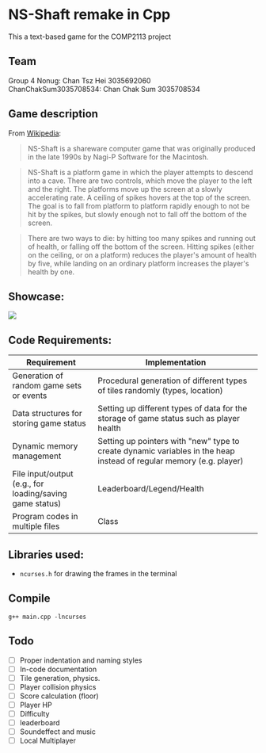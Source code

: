 # NS-Shaft remake in Cpp
This a text-based game for the COMP2113 project

## Team 
Group 4 
Nonug: Chan Tsz Hei 3035692060  
ChanChakSum3035708534: Chan Chak Sum 3035708534

## Game description
From [Wikipedia](https://en.wikipedia.org/wiki/NS-Shaft):
> NS-Shaft is a shareware computer game that was originally produced in the late 1990s by Nagi-P Software for the Macintosh.  

> NS-Shaft is a platform game in which the player attempts to descend into a cave. There are two controls, which move the player to the left and the right. The platforms move up the screen at a slowly accelerating rate. A ceiling of spikes hovers at the top of the screen. The goal is to fall from platform to platform rapidly enough to not be hit by the spikes, but slowly enough not to fall off the bottom of the screen.  

> There are two ways to die: by hitting too many spikes and running out of health, or falling off the bottom of the screen. Hitting spikes (either on the ceiling, or on a platform) reduces the player's amount of health by five, while landing on an ordinary platform increases the player's health by one.

## Showcase:
[![](http://img.youtube.com/vi/-SksNwLmSSE/0.jpg)](https://youtu.be/-SksNwLmSSE?t=32 "")

## Code Requirements:
Requirement | Implementation
------------ | -------------
Generation of random game sets or events | Procedural generation of different types of tiles randomly (types, location)
Data structures for storing game status | Setting up different types of data for the storage of game status such as player health 
Dynamic memory management | Setting up pointers with "new" type to create dynamic variables in the heap instead of regular memory (e.g. player)
File input/output (e.g., for loading/saving game status) | Leaderboard/Legend/Health
Program codes in multiple files | Class 

## Libraries used:
- `ncurses.h` for drawing the frames in the terminal

## Compile
`g++ main.cpp -lncurses`

## Todo
- [ ] Proper indentation and naming styles
- [ ] In-code documentation
- [ ] Tile generation, physics.
- [ ] Player collision physics
- [ ] Score calculation (floor)
- [ ] Player HP
- [ ] Difficulty
- [ ] leaderboard
- [ ] Soundeffect and music
- [ ] Local Multiplayer
